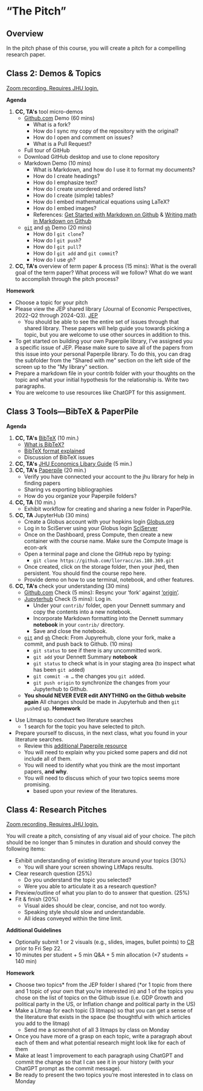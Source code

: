 # “The Pitch”

## Overview

In the pitch phase of this course, you will create a pitch for a compelling
research paper.

## Class 2: Demos & Topics



[Zoom recording. Requires JHU login.]()

**Agenda**
1. **CC, TA's** tool micro-demos 
    - [Github.com](https://github.com) Demo (60 mins)
        - What is a fork?
        - How do I sync my copy of the repository with the original?
        - How do I open and comment on issues?
        - What is a Pull Request?
     - Full tour of GitHub
     - Download GitHub desktop and use to clone repository 
    - Markdown Demo (10 mins)
        - What is Markdown, and how do I use it to format my documents?
        - How do I create headings?
        - How do I emphasize text?
        - How do I create unordered and ordered lists?
        - How do I create (simple) tables?
        - How do I embed mathematical equations using LaTeX?
        - How do I embed images?
        - References: [Get Started with Markdown on Github](https://docs.github.com/en/get-started/writing-on-github/getting-started-with-writing-and-formatting-on-github/basic-writing-and-formatting-syntax) & [Writing math in Markdown on Github](https://docs.github.com/en/get-started/writing-on-github/working-with-advanced-formatting/writing-mathematical-expressions)
    - [`git`](https://docs.github.com/en/get-started/quickstart/hello-world) and [`gh`](https://cli.github.com/manual/examples) Demo (20 mins)
        - How do I `git clone`?
        - How do I `git push`?
        - How do I `git pull`?
        - How do I `git add` and `git commit`?
        - How do I use `gh`?
3. **CC, TA's** overview of term paper & process (15 mins): What is the overall goal of the term paper? What process will we follow? What do we want to accomplish through the pitch process?

**Homework**
- Choose a topic for your pitch
- Please view the JEP shared library (Journal of Economic Perspectives, 2022-Q2 through 2024-Q3). [JEP](https://paperpile.com/shared/JEP-Master-fXGs~p9Z6QT2ibDfuw3nruw)
    - You should be able to see the entire set of issues through that shared library. These papers will help guide you towards picking a topic, but you are welcome to use other sources in addition to this. 
- To get started on building your own Paperpile library, I’ve assigned you a specific issue of JEP. Please make sure to save all of the papers from this issue into your personal Paperpile library. To do this, you can drag the subfolder from the "Shared with me" section on the left side of the screen up to the "My library" section. 
- Prepare a markdown file in your contrib folder with your thoughts on the topic and what your initial hypothesis for the relationship is. Write two paragraphs. 
- You are welcome to use resources like ChatGPT for this assignment.

## Class 3 Tools—BibTeX & PaperPile

**Agenda**
1. **CC, TA's** [BibTeX](https://www.bibtex.com) (10 min.)
    - [What is BibTeX?](https://www.bibtex.com/g/bibtex-format/#what-is-bibtex)
    - [BibTeX format explained](https://www.bibtex.com/g/bibtex-format/#bibtex-format-explained)
    - Discussion of BibTeX issues
2. **CC, TA's** [JHU Economics Libary Guide](https://guides.library.jhu.edu/economics) (5 min.)
3. **CC, TA's** [Paperpile](https://paperpile.com/) (20 min.)
    - Verify you have connected your account to the jhu library for help in finding papers
    - Sharing vs exporting bibliographies
    - How do you organize your Paperpile folders?
4. **CC, TA** (10 min.)
    - Exhibit workflow for creating and sharing a new folder in PaperPile.  
6. **CC, TA** JupyterHub (30 mins)
    - Create a Globus account with your hopkins login [Globus.org](https://www.globus.org/)
    - Log in to SciServer using your Globus login [SciServer](https://apps.sciserver.org/dashboard/)
    - Once on the Dashboard, press Compute, then create a new container with the course name. Make sure the Compute Image is econ-ark
    - Open a terminal page and clone the GitHub repo by typing:
        - `git clone https://github.com/llorracc/as.180.369.git`
    - Once created, click on the storage folder, then your jhed, then persistent. You should find the course repo here.  
    - Provide demo on how to use terminal, notebook, and other features.
7. **CC, TA's** check your understanding (30 mins)
    - [Github.com](http://github.com) Check (5 mins): Resync your ‘fork’ against [‘origin’](http://github.com/llorracc/as.180.369).
    - [Jupyterhub](http://jhu.econ-ark.org) Check (5 mins): Log in.
        - Under your `contrib/` folder, open your Dennett summary and copy the contents into a new notebook.
        - Incorporate Markdown formatting into the Dennett summary **notebook** in your `contrib/` directory.
        - Save and close the notebook.
    - [`git`](https://docs.github.com/en/get-started/quickstart/hello-world) and [`gh`](https://cli.github.com/manual/examples) Check: From Jupyrerhub, clone your fork, make a commit, and push back to Github. (10 mins)
        - `git status` to see if there is any uncommitted work.
        - `git add` your Dennett Summary **notebook**
        - `git status` to check what is in your staging area (to inspect what has been `git add`ed)
        - `git commit -m …` the changes you `git add`ed.
        - `git push origin` to synchronize the changes from your Jupyterhub to Github.
    - **You should NEVER EVER edit ANYTHING on the Github website again** All changes should be made in Jupyterhub and then `git push`ed up.
**Homework**
- Use Litmaps to conduct two literature searches
    - 1 search for the topic you have selected to pitch.
- Prepare yourself to discuss, in the next class, what you found in your literature searches.
    - Review this [additional Paperpile resource](https://www.youtube.com/watch?v=y7vDPfSr-k0)
    - You will need to explain why you picked some papers and did not include all of them.
    - You will need to identify what you think are the most important papers, **and why**.
    - You will need to discuss which of your two topics seems more promising.
        - based upon your review of the literatures.

## Class 4: Research Pitches

[Zoom recording. Requires JHU login.](https://livejohnshopkins-my.sharepoint.com/personal/mzahn2_jh_edu/_layouts/15/stream.aspx?id=%2Fpersonal%2Fmzahn2%5Fjh%5Fedu%2FDocuments%2FFall%202023%20AS%2E160%2E369%20Class%20Recordings%2F2023%2E09%2E25%20Class%204%2Emp4&nav=eyJyZWZlcnJhbEluZm8iOnsicmVmZXJyYWxBcHAiOiJPbmVEcml2ZUZvckJ1c2luZXNzIiwicmVmZXJyYWxBcHBQbGF0Zm9ybSI6IldlYiIsInJlZmVycmFsTW9kZSI6InZpZXciLCJyZWZlcnJhbFZpZXciOiJNeUZpbGVzTGlua0RpcmVjdCJ9fQ&nav=eyJyZWZlcnJhbEluZm8iOnsicmVmZXJyYWxBcHAiOiJPbmVEcml2ZUZvckJ1c2luZXNzIiwicmVmZXJyYWxBcHBQbGF0Zm9ybSI6IldlYiIsInJlZmVycmFsTW9kZSI6InZpZXciLCJyZWZlcnJhbFZpZXciOiJNeUZpbGVzTGlua0RpcmVjdCJ9fQ&ga=1)

You will create a pitch, consisting of any visual aid of your choice. The pitch
should be no longer than 5 minutes in duration and should convey the following
items:

- Exhibit understanding of existing literature around your topics (30%)
    - You will share your screen showing LitMaps results.
- Clear research question (25%)
    - Do you understand the topic you selected?
    - Were you able to articulate it as a research question?
- Preview/outline of what you plan to do to answer that question. (25%)
- Fit & finish (20%)
    - Visual aides should be clear, concise, and not too wordy.
    - Speaking style should slow and understandable.
    - All ideas conveyed within the time limit.

**Additional Guidelines**
- Optionally submit 1 or 2 visuals (e.g., slides, images, bullet points) to [CR](mailto:cameron@dutc.io) prior to Fri Sep 22.
- 10 minutes per student + 5 min Q&A + 5 min allocation (×7 students = 140 min)

**Homework**
- Choose two topics* from the JEP folder I shared (*or 1 topic from there and 1 topic of your own that you’re interested in) and 1 of the topics you chose on the list of topics on the Github issue (i.e. GDP Growth and political party in the US, or Inflation change and political party in the US)
- Make a Litmap for each topic (3 litmaps) so that you can get a sense of the literature that exists in the space (be thoughtful with which articles you add to the litmap)
  - Send me a screenshot of all 3 litmaps by class on Monday
- Once you have more of a grasp on each topic, write a paragraph about each of them and what potential research might look like for each of them
- Make at least 1 improvement to each paragraph using ChatGPT and commit the change so that I can see it in your history (with your ChatGPT prompt as the commit message).
- Be ready to present the two topics you’re most interested in to class on Monday
